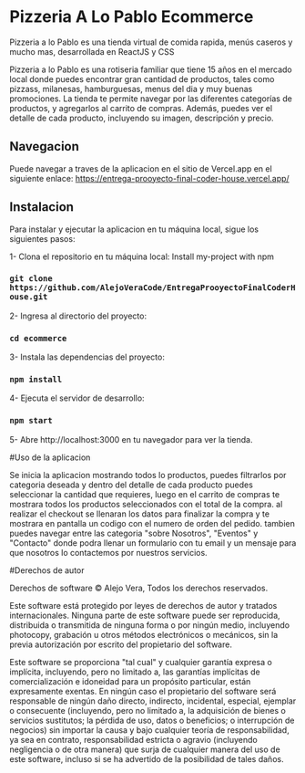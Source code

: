 # Pizzeria A Lo Pablo Ecommerce

Pizzeria a lo Pablo es una tienda virtual de comida rapida, menús caseros y mucho mas, desarrollada en ReactJS y CSS

Pizzeria a lo Pablo es una rotiseria familiar que tiene 15 años en el mercado local donde puedes encontrar gran cantidad de productos, tales como pizzass, milanesas, hamburguesas, menus del dia y muy buenas promociones. La tienda te permite navegar por las diferentes categorías de productos, y agregarlos al carrito de compras. Además, puedes ver el detalle de cada producto, incluyendo su imagen, descripción y precio.

## Navegacion
Puede navegar a traves de la aplicacion en el sitio de Vercel.app en el siguiente enlace:
https://entrega-prooyecto-final-coder-house.vercel.app/

## Instalacion

Para instalar y ejecutar la aplicacion en tu máquina local, sigue los siguientes pasos:

1- Clona el repositorio en tu máquina local: Install my-project with npm

###  `git clone https://github.com/AlejoVeraCode/EntregaProoyectoFinalCoderHouse.git`

2- Ingresa al directorio del proyecto:

### `cd ecommerce`

3- Instala las dependencias del proyecto:

### `npm install`

4- Ejecuta el servidor de desarrollo:
### `npm start`


5- Abre http://localhost:3000 en tu navegador para ver la tienda.

#Uso de la aplicacion

Se inicia la aplicacion mostrando todos lo productos, puedes filtrarlos por categoria deseada y dentro del detalle de cada producto puedes seleccionar la cantidad que requieres, luego en el carrito de compras te mostrara todos los productos seleccionados con el total de la compra. al realizar el checkout se llenaran los datos para finalizar la compra y te mostrara en pantalla un codigo con el numero de orden del pedido. tambien puedes navegar entre las categoria "sobre Nosotros", "Eventos" y "Contacto" donde podra llenar un formulario con tu email y un mensaje para que nosotros lo contactemos por nuestros servicios.

#Derechos de autor

Derechos de software © Alejo Vera, Todos los derechos reservados.

Este software está protegido por leyes de derechos de autor y tratados internacionales. Ninguna parte de este software puede ser reproducida, distribuida o transmitida de ninguna forma o por ningún medio, incluyendo photocopy, grabación u otros métodos electrónicos o mecánicos, sin la previa autorización por escrito del propietario del software.

Este software se proporciona "tal cual" y cualquier garantía expresa o implícita, incluyendo, pero no limitado a, las garantías implícitas de comercialización e idoneidad para un propósito particular, están expresamente exentas. En ningún caso el propietario del software será responsable de ningún daño directo, indirecto, incidental, especial, ejemplar o consecuente (incluyendo, pero no limitado a, la adquisición de bienes o servicios sustitutos; la pérdida de uso, datos o beneficios; o interrupción de negocios) sin importar la causa y bajo cualquier teoría de responsabilidad, ya sea en contrato, responsabilidad estricta o agravio (incluyendo negligencia o de otra manera) que surja de cualquier manera del uso de este software, incluso si se ha advertido de la posibilidad de tales daños.
